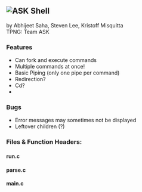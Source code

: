## ![ASK Shell](https://i.imgur.com/Sk5asn7.gif)
by Abhijeet Saha, Steven Lee, Kristoff Misquitta\
TPNG: Team ASK

### Features
- Can fork and execute commands
- Multiple commands at once!
- Basic Piping (only one pipe per command)
- Redirection? 
- Cd?
- 

### Bugs
- Error messages may sometimes not be displayed
- Leftover children (?)
### Files & Function Headers:
#### run.c
#### parse.c
#### main.c
